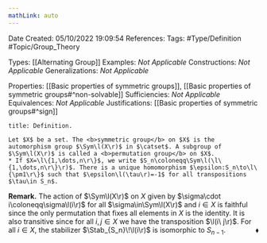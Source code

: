 ```yaml
---
mathLink: auto
---
```


<div class="topSpace"></div>

Date Created: 05/10/2022 19:09:54
References:
Tags: #Type/Definition #Topic/Group_Theory

Types: [[Alternating Group]]
Examples: <i>Not Applicable</i>
Constructions: <i>Not Applicable</i>
Generalizations: <i>Not Applicable</i>

Properties: [[Basic properties of symmetric groups]], [[Basic properties of symmetric groups#^non-solvable]]
Sufficiencies: <i>Not Applicable</i>
Equivalences: <i>Not Applicable</i>
Justifications: [[Basic properties of symmetric groups#^sign]]

``` ad-Definition
title: Definition.

Let $X$ be a set. The <b>symmetric group</b> on $X$ is the automorphism group $\Sym\l(X\r)$ in $\catset$. A subgroup of $\Sym\l(X\r)$ is called a <b>permutation group</b> on $X$.
* If $X=\l\{1,\dots,n\r\}$, we write $S_n\coloneqq\Sym\l(\l\{1,\dots,n\r\}\r)$. There is a unique homomorphism $\epsilon:S_n\to\l\{\pm1\r\}$ such that $\epsilon\l(\tau\r)=-1$ for all transpositions $\tau\in S_n$.

```

<b>Remark.</b> The action of $\Sym\l(X\r)$ on $X$ given by $\sigma\cdot i\coloneqq\sigma\l(i\r)$ for all $\sigma\in\Sym\l(X\r)$ and $i\in X$ is faithful since the only permutation that fixes all elements in $X$ is the identity. It is also transitive since for all $i,j\in X$ we have the transposition $\l(i\ j\r)$. For all $i\in X$, the stabilizer $\Stab_{S_n}\!\l(i\r)$ is isomorphic to $S_{n-1}$.<span style="float:right;">$\blacklozenge$</span>
